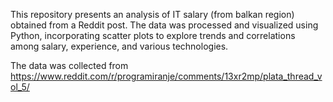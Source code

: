 This repository presents an analysis of IT salary (from balkan region) obtained from a Reddit post. The data was processed and visualized using Python, incorporating scatter plots to explore trends and correlations among salary, experience, and various technologies.

The data was collected from https://www.reddit.com/r/programiranje/comments/13xr2mp/plata_thread_vol_5/
